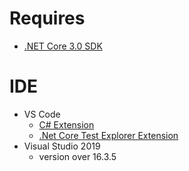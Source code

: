 # Requires
- [.NET Core 3.0 SDK](https://dotnet.microsoft.com/download/dotnet-core/3.0)

# IDE
- VS Code
    - [C# Extension](https://marketplace.visualstudio.com/items?itemName=ms-vscode.csharp)
    - [.Net Core Test Explorer Extension](https://marketplace.visualstudio.com/items?itemName=formulahendry.dotnet-test-explorer)
- Visual Studio 2019
    - version over 16.3.5